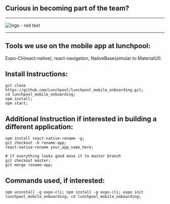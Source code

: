 ## Curious in becoming part of the team?

<hr/>

![logo - red text](https://user-images.githubusercontent.com/7960991/48717575-b9160180-ebe7-11e8-9786-68980dab412f.png)

<hr/>


## Tools we use on the mobile app at lunchpool:
Expo-Cli(react-native), react-navigation, NativeBase(simular to MaterialUI).

## Install Instructions:
```
git clone https://github.com/Lunchpool/lunchpool_mobile_onboarding.git;
cd lunchpool_mobile_onboarding;
npm install;
npm start;
```

## Additional Instruction if interested in building a different application:
```
npm install react-native-rename -g;
git checkout -b rename-app;
react-native-rename your_app_name_here;

# if everything looks good move it to master branch
git checkout master;
git merge rename-app;
```

## Commands used, if interested:
`npm uninstall -g expo-cli; npm install -g expo-cli; expo init lunchpool_mobile_onboarding; cd lunchpool_mobile_onboarding;`

